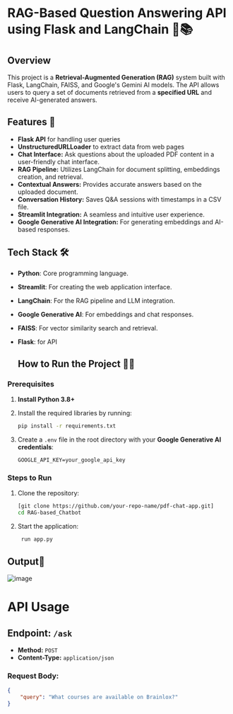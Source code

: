 
# RAG-Based Question Answering API using Flask and LangChain 📝📚

## Overview

This project is a **Retrieval-Augmented Generation (RAG)** system built with Flask, LangChain, FAISS, and Google's Gemini AI models. The API allows users to query a set of documents retrieved from a **specified URL** and receive AI-generated answers.
## Features 🚀

- **Flask API** for handling user queries
- **UnstructuredURLLoader** to extract data from web pages
- **Chat Interface:** Ask questions about the uploaded PDF content in a user-friendly chat interface.
- **RAG Pipeline:** Utilizes LangChain for document splitting, embeddings creation, and retrieval.
- **Contextual Answers:** Provides accurate answers based on the uploaded document.
- **Conversation History:** Saves Q&A sessions with timestamps in a CSV file.
- **Streamlit Integration:** A seamless and intuitive user experience.
- **Google Generative AI Integration:** For generating embeddings and AI-based responses.

## Tech Stack 🛠️

- **Python**: Core programming language.
- **Streamlit**: For creating the web application interface.
- **LangChain**: For the RAG pipeline and LLM integration.
- **Google Generative AI**: For embeddings and chat responses.
- **FAISS**: For vector similarity search and retrieval.
- **Flask**: for API


  ## How to Run the Project 🏃‍♂️

### Prerequisites

1. **Install Python 3.8+**
2. Install the required libraries by running:

   ```bash
   pip install -r requirements.txt
   ```

3. Create a `.env` file in the root directory with your **Google Generative AI credentials**:

   ```env
   GOOGLE_API_KEY=your_google_api_key
   ```


### Steps to Run

1. Clone the repository:

   ```bash
   [git clone https://github.com/your-repo-name/pdf-chat-app.git]
   cd RAG-based_Chatbot

2. Start the application:

   ```bash
    run app.py
   ```
## Output🙌

![image](https://github.com/user-attachments/assets/50a8b12f-d3e8-4e63-bc52-830ccfd9587b)


# API Usage

## Endpoint: `/ask`
- **Method:** `POST`
- **Content-Type:** `application/json`

### Request Body:
```json
{
    "query": "What courses are available on Brainlox?"
}








